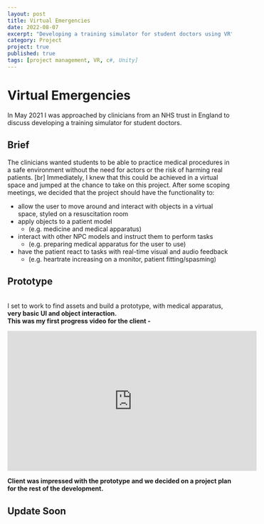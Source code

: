 ```yaml
---
layout: post
title: Virtual Emergencies
date: 2022-08-07
excerpt: "Developing a training simulator for student doctors using VR"
category: Project
project: true
published: true
tags: [project management, VR, c#, Unity]
---
```


# Virtual Emergencies
In May 2021 I was approached by clinicians from an NHS trust in England to discuss developing a training simulator for student doctors.

## Brief
The clinicians wanted students to be able to practice medical procedures in a safe environment without the need for actors or the risk of harming real patients.
[br] Immediately, I knew that this could be achieved in a virtual space and jumped at the chance to take on this project.
After some scoping meetings, we decided that the project should have the functionality to:
* allow the user to move around and interact with objects in a virtual space, styled on a resuscitation room
* apply objects to a patient model 
    * (e.g. medicine and medical apparatus)
* interact with other NPC models and instruct them to perform tasks 
    * (e.g. preparing medical apparatus for the user to use)
* have the patient react to tasks with real-time visual and audio feedback 
    * (e.g. heartrate increasing on a monitor, patient fitting/spasming)


## Prototype
<br> I set to work to find assets and build a prototype, with medical apparatus, <b>very<b></b> basic UI and object interaction. 
<br>This was my first progress video for the client - 
<iframe width="560" height="315" src="https://www.youtube.com/embed/zD6GKQpe4AU" frameborder="0"></iframe>

Client was impressed with the prototype and we decided on a project plan for the rest of the development. 

## Update Soon 